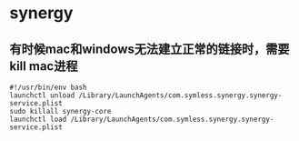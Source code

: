 synergy
===


有时候mac和windows无法建立正常的链接时，需要kill mac进程
---

    #!/usr/bin/env bash
    launchctl unload /Library/LaunchAgents/com.symless.synergy.synergy-service.plist
    sudo killall synergy-core
    launchctl load /Library/LaunchAgents/com.symless.synergy.synergy-service.plist
